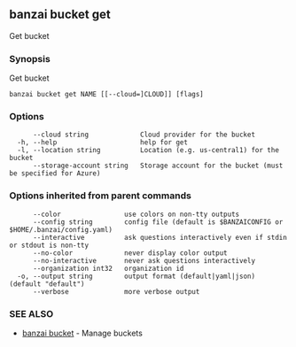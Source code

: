 ## banzai bucket get

Get bucket

### Synopsis

Get bucket

```
banzai bucket get NAME [[--cloud=]CLOUD]] [flags]
```

### Options

```
      --cloud string             Cloud provider for the bucket
  -h, --help                     help for get
  -l, --location string          Location (e.g. us-central1) for the bucket
      --storage-account string   Storage account for the bucket (must be specified for Azure)
```

### Options inherited from parent commands

```
      --color                use colors on non-tty outputs
      --config string        config file (default is $BANZAICONFIG or $HOME/.banzai/config.yaml)
      --interactive          ask questions interactively even if stdin or stdout is non-tty
      --no-color             never display color output
      --no-interactive       never ask questions interactively
      --organization int32   organization id
  -o, --output string        output format (default|yaml|json) (default "default")
      --verbose              more verbose output
```

### SEE ALSO

* [banzai bucket](banzai_bucket.md)	 - Manage buckets

